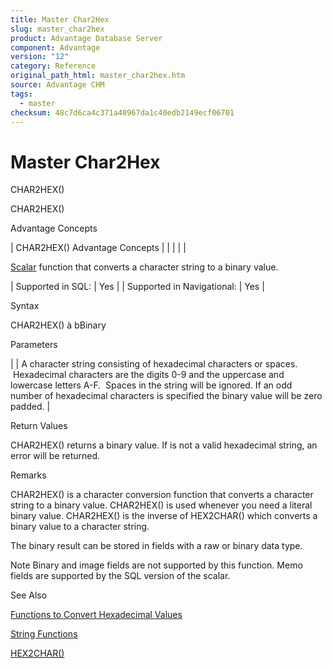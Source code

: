 ```yaml
---
title: Master Char2Hex
slug: master_char2hex
product: Advantage Database Server
component: Advantage
version: "12"
category: Reference
original_path_html: master_char2hex.htm
source: Advantage CHM
tags:
  - master
checksum: 48c7d6ca4c371a40967da1c40edb2149ecf06701
---
```


# Master Char2Hex

CHAR2HEX()

CHAR2HEX()

Advantage Concepts

| CHAR2HEX()  Advantage Concepts |  |  |  |  |

[Scalar](master_supported_scalar_functions.md) function that converts a character string to a binary value.

| Supported in SQL: | Yes |
| Supported in Navigational: | Yes |

Syntax

CHAR2HEX(<cHexadecimal>) à bBinary

Parameters

| <cHexadecimal> | A character string consisting of hexadecimal characters or spaces.  Hexadecimal characters are the digits 0-9 and the uppercase and lowercase letters A-F.  Spaces in the string will be ignored. If an odd number of hexadecimal characters is specified the binary value will be zero padded. |

Return Values

CHAR2HEX() returns a binary value. If <cHexadecimal> is not a valid hexadecimal string, an error will be returned.

Remarks

CHAR2HEX() is a character conversion function that converts a character string to a binary value. CHAR2HEX() is used whenever you need a literal binary value. CHAR2HEX() is the inverse of HEX2CHAR() which converts a binary value to a character string.

The binary result can be stored in fields with a raw or binary data type.

Note Binary and image fields are not supported by this function. Memo fields are supported by the SQL version of the scalar.

See Also

[Functions to Convert Hexadecimal Values](master_functions_to_convert_hexadecim.md)

[String Functions](master_string_functions.md)

[HEX2CHAR()](master_hex2char.md)
